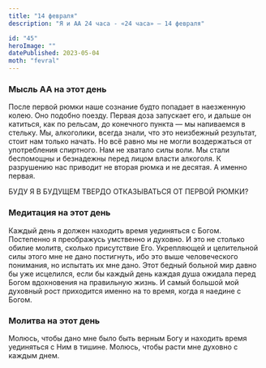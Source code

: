 ```yaml
---
title: "14 февраля"
description: "Я и АА 24 часа - «24 часа» — 14 февраля"

id: "45"
heroImage: ""
datePublished: 2023-05-04
moth: "fevral"
---
```


### Мысль АА на этот день

После первой рюмки наше сознание будто попадает в наезженную колею. Оно
подобно поезду. Первая доза запускает его, и дальше он катиться, как по
рельсам, до конечного пункта — мы напиваемся в стельку. Мы, алкоголики, всегда
знали, что это неизбежный результат, стоит нам только начать. Но всё равно мы
не могли воздержаться от употребления спиртного. Нам не хватало силы воли. Мы
стали беспомощны и безнадежны перед лицом власти алкоголя. К разрушению нас
приводит не вторая рюмка и не десятая. А именно первая.

БУДУ Я В БУДУЩЕМ ТВЕРДО ОТКАЗЫВАТЬСЯ ОТ ПЕРВОЙ РЮМКИ?

### Медитация на этот день

Каждый день я должен находить время уединяться с Богом. Постепенно я
преображусь умственно и духовно. И это не столько обилие молитв, сколько
присутствие Его. Укрепляющей и целительной силы этого мне не дано постигнуть,
ибо это выше человеческого понимания, но испытать их мне дано. Этот бедный
больной мир давно бы уже исцелился, если бы каждый день каждая душа ожидала
перед Богом вдохновения на правильную жизнь. И самый большой мой духовный рост
приходится именно на то время, когда я наедине с Богом.

### Молитва на этот день

Молюсь, чтобы дано мне было быть верным Богу и находить время уединяться с Ним
в тишине. Молюсь, чтобы расти мне духовно с каждым днем.
